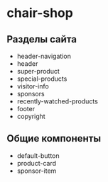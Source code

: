 # chair-shop
 
## Разделы сайта

* header-navigation
* header
* super-product
* special-products
* visitor-info
* sponsors
* recently-watched-products
* footer
* copyright

## Общие компоненты

* default-button
* product-card
* sponsor-item

